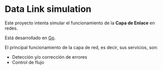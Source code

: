 # Data Link simulation

Este proyecto intenta simular el funcionamiento de la **Capa de Enlace** en
redes.

Está desarrollado en [Go](https://golang.org).

El principal funcionamiento de la capa de red, es decir, sus servicios, son:

- Detección y/o corrección de errores
- Control de flujo
